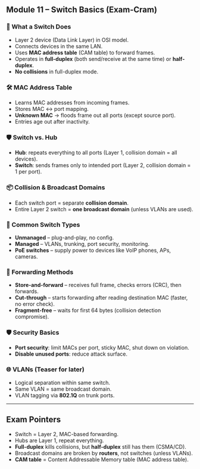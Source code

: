 ## Module 11 – Switch Basics (Exam-Cram)

### 🧱 What a Switch Does
- Layer 2 device (Data Link Layer) in OSI model.
- Connects devices in the same LAN.
- Uses **MAC address table** (CAM table) to forward frames.
- Operates in **full-duplex** (both send/receive at the same time) or **half-duplex**.
- **No collisions** in full-duplex mode.

### 🛠 MAC Address Table
- Learns MAC addresses from incoming frames.
- Stores MAC ↔ port mapping.
- **Unknown MAC** → floods frame out all ports (except source port).
- Entries age out after inactivity.

### 🛡 Switch vs. Hub
- **Hub**: repeats everything to all ports (Layer 1, collision domain = all devices).
- **Switch**: sends frames only to intended port (Layer 2, collision domain = 1 per port).

### 📦 Collision & Broadcast Domains
- Each switch port = separate **collision domain**.
- Entire Layer 2 switch = **one broadcast domain** (unless VLANs are used).

### 🔌 Common Switch Types
- **Unmanaged** – plug-and-play, no config.
- **Managed** – VLANs, trunking, port security, monitoring.
- **PoE switches** – supply power to devices like VoIP phones, APs, cameras.

### 🚦 Forwarding Methods
- **Store-and-forward** – receives full frame, checks errors (CRC), then forwards.
- **Cut-through** – starts forwarding after reading destination MAC (faster, no error check).
- **Fragment-free** – waits for first 64 bytes (collision detection compromise).

### 🛡 Security Basics
- **Port security**: limit MACs per port, sticky MAC, shut down on violation.
- **Disable unused ports**: reduce attack surface.

### 🌐 VLANs (Teaser for later)
- Logical separation within same switch.
- Same VLAN = same broadcast domain.
- VLAN tagging via **802.1Q** on trunk ports.

---

## Exam Pointers
- Switch = Layer 2, MAC-based forwarding.
- Hubs are Layer 1, repeat everything.
- **Full-duplex** kills collisions, but **half-duplex** still has them (CSMA/CD).
- Broadcast domains are broken by **routers**, not switches (unless VLANs).
- **CAM table** = Content Addressable Memory table (MAC address table).

